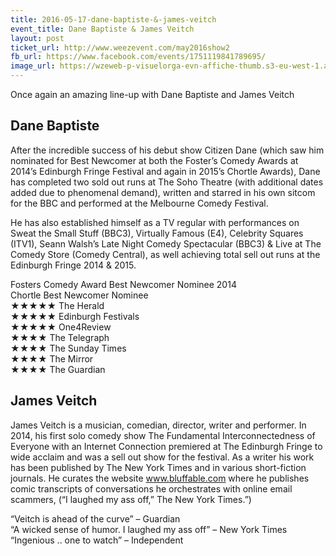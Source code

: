 ```yaml
---
title: 2016-05-17-dane-baptiste-&-james-veitch
event_title: Dane Baptiste & James Veitch
layout: post
ticket_url: http://www.weezevent.com/may2016show2
fb_url: https://www.facebook.com/events/1751119841789695/
image_url: https://wzeweb-p-visuelorga-evn-affiche-thumb.s3-eu-west-1.amazonaws.com/affiche_159604.thumb53700.1456481625.jpg
---
```

Once again an amazing line-up with Dane Baptiste and James Veitch

## Dane Baptiste
After the incredible success of his debut show Citizen Dane (which saw him nominated for Best Newcomer at both the Foster’s Comedy Awards at 2014’s Edinburgh Fringe Festival and again in 2015’s Chortle Awards), Dane has completed two sold out runs at The Soho Theatre (with additional dates added due to phenomenal demand), written and starred in his own sitcom for the BBC and performed at the Melbourne Comedy Festival.

He has also established himself as a TV regular with performances on Sweat the Small Stuff (BBC3), Virtually Famous (E4), Celebrity Squares (ITV1), Seann Walsh’s Late Night Comedy Spectacular (BBC3) & Live at The Comedy Store (Comedy Central), as well achieving total sell out runs at the Edinburgh Fringe 2014 & 2015.

Fosters Comedy Award Best Newcomer Nominee 2014  
Chortle Best Newcomer Nominee  
★★★★★ The Herald  
★★★★★ Edinburgh Festivals  
★★★★★ One4Review  
★★★★ The Telegraph  
★★★★ The Sunday Times  
★★★★ The Mirror  
★★★★ The Guardian  

## James Veitch
James Veitch is a musician, comedian, director, writer and performer. In 2014, his first solo comedy show The Fundamental Interconnectedness of Everyone with an Internet Connection premiered at The Edinburgh Fringe to wide acclaim and was a sell out show for the festival.
As a writer his work has been published by The New York Times and in various short-fiction journals. He curates the website www.bluffable.com where he publishes comic transcripts of conversations he orchestrates with online email scammers, (“I laughed my ass off,” The New York Times.”)

“Veitch is ahead of the curve” – Guardian  
“A wicked sense of humor. I laughed my ass off” – New York Times  
“Ingenious .. one to watch” – Independent  